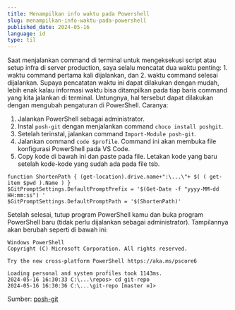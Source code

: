 ```yaml
---
title: Menampilkan info waktu pada Powershell
slug: menampilkan-info-waktu-pada-powershell
published_date: 2024-05-16
language: id
type: til
---
```


Saat menjalankan command di terminal untuk mengeksekusi script atau setup infra di server production, saya selalu mencatat dua waktu penting: 1. waktu command pertama kali dijalankan, dan 2. waktu command selesai dijalankan. Supaya pencatatan waktu ini dapat dilakukan dengan mudah, lebih enak kalau informasi waktu bisa ditampilkan pada tiap baris command yang kita jalankan di terminal. Untungnya, hal tersebut dapat dilakukan dengan mengubah pengaturan di PowerShell. Caranya:

1. Jalankan PowerShell sebagai administrator.
2. Instal `posh-git` dengan menjalankan command `choco install poshgit`.
3. Setelah terinstal, jalankan command `Import-Module posh-git`.
4. Jalankan command `code $profile`. Command ini akan membuka file konfigurasi PowerShell pada VS Code.
5. Copy kode di bawah ini dan paste pada file. Letakan kode yang baru setelah kode-kode yang sudah ada pada file tsb.

```
function ShortenPath { (get-location).drive.name+":\...\"+ $( ( get-item $pwd ).Name ) }
$GitPromptSettings.DefaultPromptPrefix = '$(Get-Date -f "yyyy-MM-dd HH:mm:ss") '
$GitPromptSettings.DefaultPromptPath = '$(ShortenPath)'
```

Setelah selesai, tutup program PowerShell kamu dan buka program PowerShell baru (tidak perlu dijalankan sebagai administrator). Tampilannya akan berubah seperti di bawah ini:

```
Windows PowerShell
Copyright (C) Microsoft Corporation. All rights reserved.

Try the new cross-platform PowerShell https://aka.ms/pscore6

Loading personal and system profiles took 1143ms.
2024-05-16 16:30:33 C:\...\repos> cd git-repo
2024-05-16 16:30:36 C:\...\git-repo [master ≡]>
```

Sumber: [posh-git](https://github.com/dahlbyk/posh-git?tab=readme-ov-file#posh-git)
